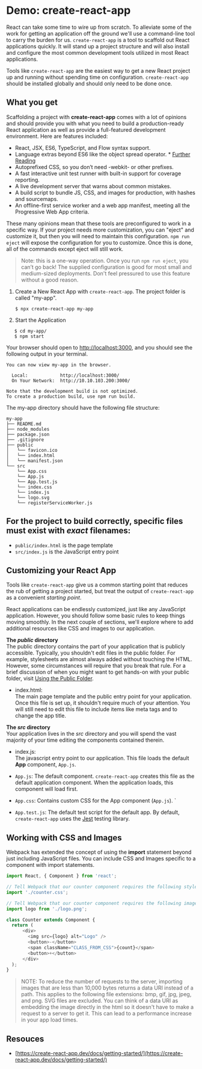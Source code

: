 # Demo: create-react-app

React can take some time to wire up from scratch. To alleviate some of the work for getting an application off the ground we'll use a command-line tool to carry the burden for us.  `create-react-app`  is a tool to scaffold out React applications quickly. It will stand up a project structure and will also install and configure the most common development tools utilized in most React applications.

Tools like  `create-react-app`  are the easiest way to get a new React project up and running without spending time on configuration.  `create-react-app`  should be installed globally and should only need to be done once.

## What you get

Scaffolding a project with  **create-react-app**  comes with a lot of opinions and should provide you with what you need to build a production-ready React application as well as provide a full-featured development environment. Here are features included:

-   React, JSX, ES6, TypeScript, and Flow syntax support.
-   Language extras beyond ES6 like the object spread operator. *  [Further Reading](https://facebook.github.io/create-react-app/docs/supported-browsers-features#supported-language-features)
-   Autoprefixed CSS, so you don’t need -webkit- or other prefixes.
-   A fast interactive unit test runner with built-in support for coverage reporting.
-   A live development server that warns about common mistakes.
-   A build script to bundle JS, CSS, and images for production, with hashes and sourcemaps.
-   An offline-first service worker and a web app manifest, meeting all the Progressive Web App criteria.

These many opinions mean that these tools are preconfigured to work in a specific way. If your project needs more customization, you can "eject" and customize it, but then you will need to maintain this configuration.  `npm run eject`  will expose the configuration for you to customize. Once this is done, all of the commands except eject will still work.

> Note: this is a one-way operation. Once you run  `npm run eject`, you can’t go back! The supplied configuration is good for most small and medium-sized deployments. Don't feel pressured to use this feature without a good reason.

1.  Create a New React App with  `create-react-app`. The project folder is called "my-app".
    
    ```
    $ npx create-react-app my-app
    ```
2.  Start the Application
    
 ```
    $ cd my-app/
    $ npm start
```    

Your browser should open to  [http://localhost:3000](http://localhost:3000/), and you should see the following output in your terminal.

```
You can now view my-app in the browser.

  Local:            http://localhost:3000/
  On Your Network:  http://10.10.103.200:3000/

Note that the development build is not optimized.
To create a production build, use npm run build.
```

The my-app directory should have the following file structure:

```
my-app
├── README.md
├── node_modules
├── package.json
├── .gitignore
├── public
│   └── favicon.ico
│   └── index.html
│   └── manifest.json
└── src
    └── App.css
    └── App.js
    └── App.test.js
    └── index.css
    └── index.js
    └── logo.svg
    └── registerServiceWorker.js

```

## For the project to build correctly, specific files must exist with  _exact_  filenames:

-   `public/index.html`  is the page template
-   `src/index.js`  is the JavaScript entry point

## Customizing your React App

Tools like  `create-react-app`  give us a common starting point that reduces the rub of getting a project started, but treat the output of  `create-react-app`  as a convenient  _starting point_.

React applications can be endlessly customized, just like any JavaScript application. However, you should follow some basic rules to keep things moving smoothly. In the next couple of sections, we'll explore where to add additional resources like CSS and images to our application.

**The  _public_  directory**  
The public directory contains the part of your application that is publicly accessible. Typically, you shouldn't edit files in the public folder. For example, stylesheets are almost always added without touching the HTML. However, some circumstances will require that you break that rule. For a brief discussion of when you might want to get hands-on with your public folder, visit  [Using the Public Folder](https://facebook.github.io/create-react-app/docs/using-the-public-folder#when-to-use-the-public-folder).

-   index.html:  
    The main page template and the public entry point for your application. Once this file is set up, it shouldn't require much of your attention. You will still need to edit this file to include items like meta tags and to change the app title.

**The  _src_  directory**  
Your application lives in the  _src_  directory and you will spend the vast majority of your time editing the components contained therein.

-   index.js:  
    The javascript entry point to our application. This file loads the default  **App**  component,  `App.js`.
    
-   `App.js`: The default component.  `create-react-app`  creates this file as the default application component. When the application loads, this component will load first.
    
-   `App.css`: Contains custom CSS for the App component (`App.js`). `
    
-   `App.test.js`: The default test script for the default app. By default,  `create-react-app`  uses the  [Jest](https://facebook.github.io/jest/)  testing library.
    

## Working with CSS and Images

Webpack has extended the concept of using the  **import**  statement beyond just including JavaScript files. You can include CSS and Images specific to a component with import statements.

``` js
import React, { Component } from 'react';

// Tell Webpack that our counter component requires the following style sheet
import './counter.css'; 

// Tell Webpack that our counter component requires the following image
import logo from './logo.png';

class Counter extends Component {
  return (
      <div>
        <img src={logo} alt="Logo" />
        <button>-</button>
        <span className="CLASS_FROM_CSS">{count}</span>
        <button>+</button>
      </div>
  );
}
```
> NOTE: To reduce the number of requests to the server, importing images that are less than 10,000 bytes returns a data URI instead of a path. This applies to the following file extensions: bmp, gif, jpg, jpeg, and png. SVG files are excluded. You can think of a data URI as embedding the image directly in the html so it doesn't have to make a request to a server to get it. This can lead to a performance increase in your app load times.

## Resouces

* [https://create-react-app.dev/docs/getting-started/](https://create-react-app.dev/docs/getting-started/)